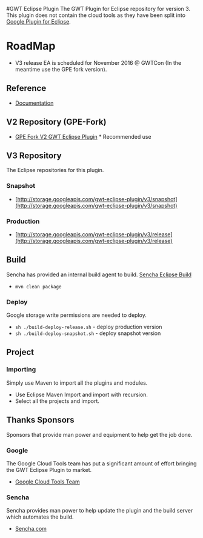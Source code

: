 #GWT Eclipse Plugin
The GWT Plugin for Eclipse repository for version 3. 
This plugin does not contain the cloud tools as they have been split into 
[Google Plugin for Eclipse](https://github.com/GoogleCloudPlatform/google-plugin-for-eclipse).  

# RoadMap

* V3 release EA is scheduled for November 2016 @ GWTCon (In the meantime use the GPE fork version).

## Reference

* [Documentation](http://gwt-plugins.github.io/documentation/)

## V2 Repository (GPE-Fork)

* [GPE Fork V2 GWT Eclipse Plugin](https://github.com/gwt-plugins/gwt-eclipse-plugin/tree/gpe-fork) * Recommended use


## V3 Repository
The Eclipse repositories for this plugin. 

### Snapshot

* [http://storage.googleapis.com/gwt-eclipse-plugin/v3/snapshot](http://storage.googleapis.com/gwt-eclipse-plugin/v3/snapshot)

### Production

* [http://storage.googleapis.com/gwt-eclipse-plugin/v3/release](http://storage.googleapis.com/gwt-eclipse-plugin/v3/release)


## Build
Sencha has provided an internal build agent to build. 
[Sencha Eclipse Build](https://teamcity.sencha.com/viewType.html?buildTypeId=Gxt3_Gwt_GwtEclipsePlugin)

* `mvn clean package`

### Deploy
Google storage write permissions are needed to deploy. 

* `sh ./build-deploy-release.sh` - deploy production version
* `sh ./build-deploy-snapshot.sh` - deploy snapshot version


## Project

### Importing
Simply use Maven to import all the plugins and modules. 

* Use Eclipse Maven Import and import with recursion. 
* Select all the projects and import. 


## Thanks Sponsors
Sponsors that provide man power and equipment to help get the job done. 

### Google
The Google Cloud Tools team has put a significant amount of effort bringing the GWT Eclipse Plugin to market. 

* [Google Cloud Tools Team](https://cloud.google.com/)

### Sencha
Sencha provides man power to help update the plugin and the build server which automates the build. 

* [Sencha.com](http://sencha.com) 
